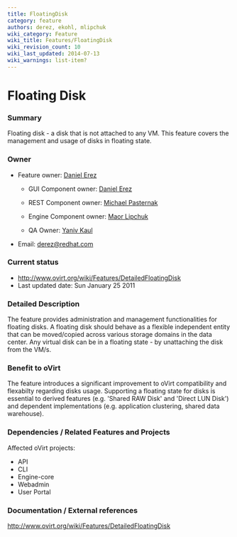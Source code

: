 ```yaml
---
title: FloatingDisk
category: feature
authors: derez, ekohl, mlipchuk
wiki_category: Feature
wiki_title: Features/FloatingDisk
wiki_revision_count: 10
wiki_last_updated: 2014-07-13
wiki_warnings: list-item?
---
```


# Floating Disk

### Summary

Floating disk - a disk that is not attached to any VM. This feature covers the management and usage of disks in floating state.

### Owner

*   Feature owner: [ Daniel Erez](User:derez)

    * GUI Component owner: [ Daniel Erez](User:derez)

    * REST Component owner: [ Michael Pasternak](User:mpasternak)

    * Engine Component owner: [ Maor Lipchuk](User:mlipchuk)

    * QA Owner: [ Yaniv Kaul](User:ykaul)

*   Email: derez@redhat.com

### Current status

*   <http://www.ovirt.org/wiki/Features/DetailedFloatingDisk>
*   Last updated date: Sun January 25 2011

### Detailed Description

The feature provides administration and management functionalities for floating disks.
A floating disk should behave as a flexible independent entity that can be moved/copied across various storage domains in the data center.
Any virtual disk can be in a floating state - by unattaching the disk from the VM/s.

### Benefit to oVirt

The feature introduces a significant improvement to oVirt compatibility and flexabilty regarding disks usage.
Supporting a floating state for disks is essential to derived features (e.g. 'Shared RAW Disk' and 'Direct LUN Disk')
and dependent implementations (e.g. application clustering, shared data warehouse).

### Dependencies / Related Features and Projects

Affected oVirt projects:

*   API
*   CLI
*   Engine-core
*   Webadmin
*   User Portal

### Documentation / External references

<http://www.ovirt.org/wiki/Features/DetailedFloatingDisk>
